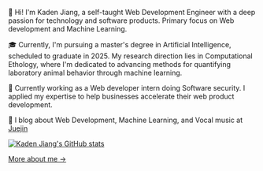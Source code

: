 👋 Hi! I'm Kaden Jiang, a self-taught Web Development Engineer with a deep passion for technology and software products. Primary focus on Web development and Machine Learning.

🎓 Currently, I'm pursuing a master's degree in Artificial Intelligence, scheduled to graduate in 2025. My research direction lies in Computational Ethology, where I'm dedicated to advancing methods for quantifying laboratory animal behavior through machine learning.

🔭 Currently working as a Web developer intern doing Software security. I applied my expertise to help businesses accelerate their web product development. 

📝 I blog about Web Development, Machine Learning, and Vocal music at [Juejin](https://juejin.cn/user/1607899683498665)

[![Kaden Jiang's GitHub stats](https://github-readme-stats.vercel.app/api?username=kadenjiangse&count_private=true)](https://github.com/kandenjiangse/github-readme-stats)

[More about me &rarr;]()
